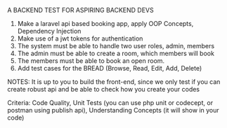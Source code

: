 A BACKEND TEST FOR ASPIRING BACKEND DEVS


1) Make a laravel api based booking app, apply OOP Concepts, Dependency Injection
2) Make use of a jwt tokens for authentication
3) The system must be able to handle two user roles, admin, members
4) The admin must be able to create a room, which members will book
5) The members must be able to book an open room.
6) Add test cases for the BREAD (Browse, Read, Edit, Add, Delete)

NOTES: It is up to you to build the front-end, since we only test if you can create robust api and be able to check how you create your codes

Criteria: 
Code Quality, 
Unit Tests (you can use php unit or codecept, or postman using publish api),
Understanding Concepts (it will show in your code)
 

